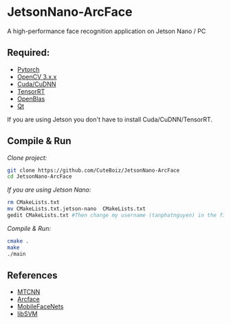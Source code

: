 # JetsonNano-ArcFace
A high-performance face recognition application on Jetson Nano / PC 

## Required:
- [Pytorch]()
- [OpenCV 3.x.x]()
- [Cuda/CuDNN]()
- [TensorRT]()
- [OpenBlas]()
- [Qt]()

If you are using Jetson you don't have to install Cuda/CuDNN/TensorRT.

## Compile &  Run
*Clone project:*
```sh
git clone https://github.com/CuteBoiz/JetsonNano-ArcFace
cd JetsonNano-ArcFace
```

*If you are using Jetson Nano:*
```sh
rm CMakeLists.txt
mv CMakeLists.txt.jetson-nano  CMakeLists.txt
gedit CMakeLists.txt #Then change my username (tanphatnguyen) in the file to your username then start compile
```

*Compile & Run:*
```sh
cmake .
make
./main
```

## References
- [MTCNN](https://github.com/kpzhang93/MTCNN_face_detection_alignment)
- [Arcface](https://arxiv.org/abs/1801.07698)
- [MobileFaceNets](https://arxiv.org/abs/1804.07573)
- [libSVM](https://www.csie.ntu.edu.tw/~cjlin/libsvm/)
